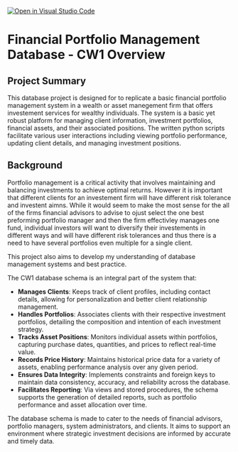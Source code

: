 [![Open in Visual Studio Code](https://classroom.github.com/assets/open-in-vscode-718a45dd9cf7e7f842a935f5ebbe5719a5e09af4491e668f4dbf3b35d5cca122.svg)](https://classroom.github.com/online_ide?assignment_repo_id=13877616&assignment_repo_type=AssignmentRepo)


# Financial Portfolio Management Database - CW1 Overview

## Project Summary

This database project is designed for to replicate a basic financial portfolio management system in a wealth or asset manegement firm that offers investement services for wealthy individuals. The system is a basic yet robust platform for managing client information, investment portfolios, financial assets, and their associated positions. The written python scripts facilitate various user interactions including viewing portfolio performance, updating client details, and managing investment positions.

## Background
Portfolio management is a critical activity that involves maintaining and balancing investments to achieve optimal returns. However it is important that different clients for an investement firm will have different risk tolerance and investent aimns. While it would seem to make the most sense for the all of the firms financial advisors to advise to ojust select the one best preforming portfolio manager and then the firm effectivley manages one fund, individual investors will want to diversify their investements in different ways and will have different risk tolerances and thus there is a need to have several portfolios even multiple for a single client.

This project also aims to develop my understanding of database management systems and best practice. 



The CW1 database schema is an integral part of the system that:
- **Manages Clients**: Keeps track of client profiles, including contact details, allowing for personalization and better client relationship management.
- **Handles Portfolios**: Associates clients with their respective investment portfolios, detailing the composition and intention of each investment strategy.
- **Tracks Asset Positions**: Monitors individual assets within portfolios, capturing purchase dates, quantities, and prices to reflect real-time value.
- **Records Price History**: Maintains historical price data for a variety of assets, enabling performance analysis over any given period.
- **Ensures Data Integrity**: Implements constraints and foreign keys to maintain data consistency, accuracy, and reliability across the database.
- **Facilitates Reporting**: Via views and stored procedures, the schema supports the generation of detailed reports, such as portfolio performance and asset allocation over time.

The database schema is made to cater to the needs of financial advisors, portfolio managers, system administrators, and clients. It aims to support an environment where strategic investment decisions are informed by accurate and timely data. 



